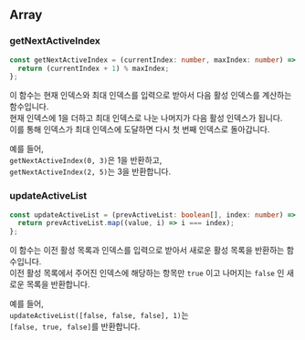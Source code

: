 ## Array 

### getNextActiveIndex

``` typescript
const getNextActiveIndex = (currentIndex: number, maxIndex: number) => {
  return (currentIndex + 1) % maxIndex;
};
```

이 함수는 현재 인덱스와 최대 인덱스를 입력으로 받아서 다음 활성 인덱스를 계산하는 함수입니다.<br/> 
현재 인덱스에 1을 더하고 최대 인덱스로 나눈 나머지가 다음 활성 인덱스가 됩니다. <br/>
이를 통해 인덱스가 최대 인덱스에 도달하면 다시 첫 번째 인덱스로 돌아갑니다.

예를 들어, <br/>
`getNextActiveIndex(0, 3)`은 1을 반환하고, <br/>
`getNextActiveIndex(2, 5)`는 3을 반환합니다.

### updateActiveList

``` typescript
const updateActiveList = (prevActiveList: boolean[], index: number) => {
  return prevActiveList.map((value, i) => i === index);
};
```

이 함수는 이전 활성 목록과 인덱스를 입력으로 받아서 새로운 활성 목록을 반환하는 함수입니다. <br/>
이전 활성 목록에서 주어진 인덱스에 해당하는 항목만 `true` 이고 나머지는 `false` 인 새로운 목록을 반환합니다.

예를 들어,<br/> 
`updateActiveList([false, false, false], 1)`는 <br/>
`[false, true, false]`를 반환합니다.

